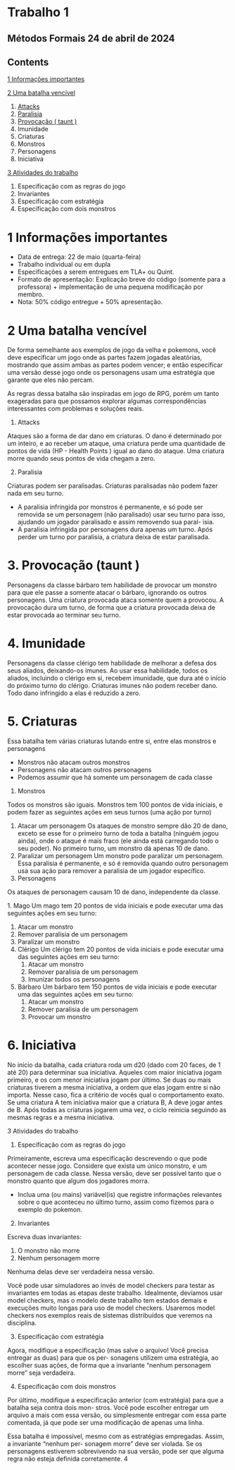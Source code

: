 # Trabalho 1

## Métodos Formais 24 de abril de 2024

## Contents

[1 Informações importantes](#_page0_x56.69_y466.54)

[2 Uma batalha vencível](#_page0_x56.69_y593.00)

1. [Attacks ](#_page1_x56.69_y56.69)
1. [Paralisia ](#_page1_x56.69_y132.73)
1. [Provocação ( taunt ) ](#_page1_x56.69_y250.27)
1. Imunidade
1. Criaturas
1. Monstros
1. Personagens
6. Iniciativa

[3 Atividades do trabalho](#_page2_x56.69_y366.35)

1. Especificação com as regras do jogo
1. Invariantes
1. Especificação com estratégia
1. Especificação com dois monstros

# 1  Informações<a name="_page0_x56.69_y466.54"></a> importantes
- Data de entrega: 22 de maio (quarta-feira)
- Trabalho individual ou em dupla
- Especificações a serem entregues em TLA+ ou Quint.
- Formato de apresentação: Explicação breve do código (somente para a professora) + implementação de uma pequena modificação por membro.
- Nota: 50% código entregue + 50% apresentação.

# 2  Uma<a name="_page0_x56.69_y593.00"></a> batalha vencível

De forma semelhante aos exemplos de jogo da velha e pokemons, você deve especificar um jogo onde as partes fazem jogadas aleatórias, mostrando que assim ambas as partes podem vencer; e então especificar uma versão desse jogo onde os personagens usam uma estratégia que garante que eles não percam.

As regras dessa batalha são inspiradas em jogo de RPG, porém um tanto exageradas para que possamos explorar algumas correspondências interessantes com problemas e soluções reais.

1. Attacks

<a name="_page1_x56.69_y56.69"></a>Ataques são a forma de dar dano em criaturas. O dano é determinado por um inteiro, e ao receber um ataque, uma criatura perde uma quantidade de pontos de vida (HP - Health Points ) igual ao dano do ataque. Uma criatura morre quando seus pontos de vida chegam a zero.

2. Paralisia

<a name="_page1_x56.69_y132.73"></a>Criaturas podem ser paralisadas. Criaturas paralisadas não podem fazer nada em seu turno.

- A paralisia infringida por monstros é permanente, e só pode ser removida se um personagem (não paralisado) usar seu turno para isso, ajudando um jogador paralisado e assim removendo sua paral- isia.
- A paralisia infringida por personagens dura apenas um turno. Após perder um turno por paralisia, a criatura deixa de estar paralisada.

# 3. Provocação<a name="_page1_x56.69_y250.27"></a> (taunt )

Personagens da classe bárbaro tem habilidade de provocar um monstro para que ele passe a somente atacar o bárbaro, ignorando os outros personagens. Uma criatura provocada ataca somente quem a provocou. A provocação dura um turno, de forma que a criatura provocada deixa de estar provocada ao terminar seu turno.

# 4. Imunidade

<a name="_page1_x56.69_y338.60"></a>Personagens da classe clérigo tem habilidade de melhorar a defesa dos seus aliados, deixando-os imunes. Ao usar essa habilidade, todos os aliados, incluindo o clérigo em si, recebem imunidade, que dura até o início do próximo turno do clérigo. Criaturas imunes não podem receber dano. Todo dano infringido a elas é reduzido a zero.

# 5. Criaturas

<a name="_page1_x56.69_y429.05"></a>Essa batalha tem várias criaturas lutando entre si, entre elas monstros e personagens

- Monstros não atacam outros monstros
- Personagens não atacam outros personagens
- Podemos assumir que há somente um personagem de cada classe
1. Monstros

<a name="_page1_x56.69_y521.62"></a>Todos os monstros são iguais. Monstros tem 100 pontos de vida iniciais, e podem fazer as seguintes ações em seus turnos (uma ação por turno)

1. Atacar um personagem Os ataques de monstro sempre dão 20 de dano, exceto se esse for o primeiro turno de toda a batalha (ninguém jogou ainda), onde o ataque é mais fraco (ele ainda está carregando todo o seu poder). No primeiro turno, um monstro dá apenas 10 de dano.
1. Paralizar um personagem Um monstro pode paralizar um personagem. Essa paralisia é permanente, e só é removida quando outro personagem usa sua ação para remover a paralisia de um jogador específico.
2. Personagens

<a name="_page1_x56.69_y665.87"></a>Os ataques de personagem causam 10 de dano, independente da classe.

1\. Mago Um mago tem 20 pontos de vida iniciais e pode executar uma das seguintes ações em seu turno:

1. Atacar um monstro
1. Remover paralisia de um personagem
1. Paralizar um monstro
2. Clérigo Um clérigo tem 20 pontos de vida iniciais e pode executar uma das seguintes ações em seu turno:
   1. Atacar um monstro
   1. Remover paralisia de um personagem
   1. Imunizar todos os personagens
2. Bárbaro Um bárbaro tem 150 pontos de vida iniciais e pode executar uma das seguintes ações em seu turno:
   1. Atacar um monstro
   1. Remover paralisia de um personagem
   1. Provocar um monstro

# 6. Iniciativa

<a name="_page2_x56.69_y245.50"></a>No início da batalha, cada criatura roda um d20 (dado com 20 faces, de 1 até 20) para determinar sua iniciativa. Aqueles com maior iniciativa jogam primeiro, e os com menor iniciativa jogam por último. Se duas ou mais criaturas tiverem a mesma iniciativa, a ordem que elas jogam entre si não importa. Nesse caso, fica a critério de vocês qual o comportamento exato. Se uma criatura A tem iniciativa maior que a criatura B, A deve jogar antes de B. Após todas as criaturas jogarem uma vez, o ciclo reinicia seguindo as mesmas regras e a mesma iniciativa.

3  Atividades<a name="_page2_x56.69_y366.35"></a> do trabalho
1. Especificação<a name="_page2_x56.69_y392.96"></a> com as regras do jogo

Primeiramente, escreva uma especificação descrevendo o que pode acontecer nesse jogo. Considere que exista um único monstro, e um personagem de cada classe. Nessa versão, deve ser possível tanto que o monstro quanto que algum dos jogadores morra.

- Inclua uma (ou mains) variável(is) que registre informações relevantes sobre o que aconteceu no último turno, assim como fizemos para o exemplo do pokemon.
2. Invariantes

<a name="_page2_x56.69_y499.08"></a>Escreva duas invariantes:

1. O monstro não morre
1. Nenhum personagem morre

Nenhuma delas deve ser verdadeira nessa versão.

Você pode usar simuladores ao invés de model checkers para testar as invariantes em todas as etapas deste trabalho. Idealmente, devíamos usar model checkers, mas o modelo deste trabalho tem estados demais e execuções muito longas para uso de model checkers. Usaremos model checkers nos exemplos reais de sistemas distribuídos que veremos na disciplina.

3. Especificação<a name="_page2_x56.69_y643.72"></a> com estratégia

Agora, modifique a especificação (mas salve o arquivo! Você precisa entregar as duas) para que os per- sonagens utilizem uma estratégia, ao escolher suas ações, de forma que a invariante “nenhum personagem morre” seja verdadeira.

4. Especificação<a name="_page3_x56.69_y56.69"></a> com dois monstros

Por último, modifique a especificação anterior (com estratégia) para que a batalha seja contra dois mon- stros. Você pode escolher entregar um arquivo a mais com essa versão, ou simplesmente entregar com essa parte comentada, já que pode ser uma modificação de apenas uma linha.

Essa batalha é impossível, mesmo com as estratégias empregadas. Assim, a invariante “nenhum per- sonagem morre” deve ser violada. Se os personagens estiverem sobrevivendo na sua versão, pode ser que alguma regra não esteja definida corretamente.
4
